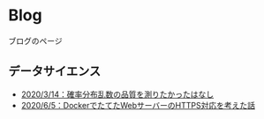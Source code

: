 # Blog
ブログのページ

## データサイエンス
- [2020/3/14：確率分布乱数の品質を測りたかったはなし](20200314)
- [2020/6/5：DockerでたてたWebサーバーのHTTPS対応を考えた話](20200605)

